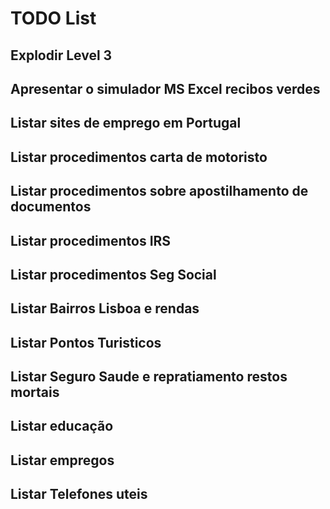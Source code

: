 # TODO List

## Explodir Level 3

## Apresentar o simulador MS Excel recibos verdes

## Listar sites de emprego em Portugal

## Listar procedimentos carta de motoristo

## Listar procedimentos sobre apostilhamento de documentos

## Listar procedimentos IRS

## Listar procedimentos Seg Social

## Listar Bairros Lisboa e rendas

## Listar Pontos Turisticos

## Listar Seguro Saude e repratiamento restos mortais

## Listar educação

## Listar empregos

## Listar Telefones uteis

